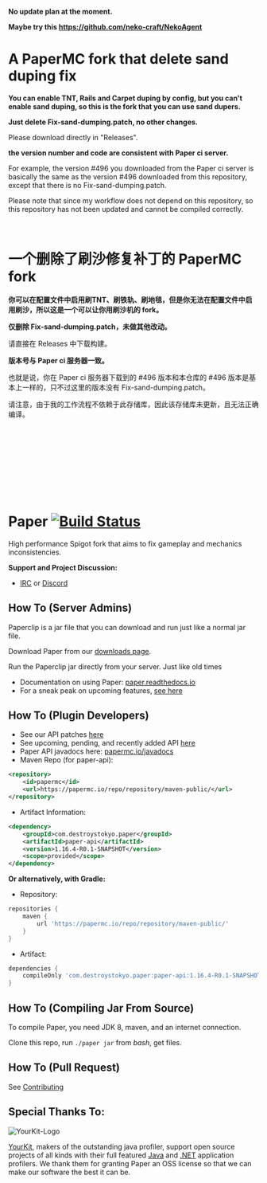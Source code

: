 **No update plan at the moment.**

**Maybe try this https://github.com/neko-craft/NekoAgent**





A PaperMC fork that delete sand duping fix
===========
**You can enable TNT, Rails and Carpet duping by config, but you can't enable sand duping, so this is the fork that you can use sand dupers.**

**Just delete Fix-sand-dumping.patch, no other changes.** 

Please download directly in "Releases".

**the version number and code are consistent with Paper ci server.**

For example, the version #496 you downloaded from the Paper ci server is basically the same as the version #496 downloaded from this repository, except that there is no Fix-sand-dumping.patch.

Please note that since my workflow does not depend on this repository, so this repository has not been updated and cannot be compiled correctly.

<br/>

一个删除了刷沙修复补丁的 PaperMC fork
===========
**你可以在配置文件中启用刷TNT、刷铁轨、刷地毯，但是你无法在配置文件中启用刷沙，所以这是一个可以让你用刷沙机的 fork。**

**仅删除 Fix-sand-dumping.patch，未做其他改动。**

请直接在 Releases 中下载构建。

**版本号与 Paper ci 服务器一致。**

也就是说，你在 Paper ci 服务器下载到的 #496 版本和本仓库的 #496 版本是基本上一样的，只不过这里的版本没有 Fix-sand-dumping.patch。

请注意，由于我的工作流程不依赖于此存储库，因此该存储库未更新，且无法正确编译。

<br/>
<br/>
<br/>
<br/>
<br/>
<br/>
<br/>
<br/>

Paper [![Build Status](https://papermc.io/ci/job/Paper-1.16/badge/icon)](https://papermc.io/ci/job/Paper-1.16/)
===========

High performance Spigot fork that aims to fix gameplay and mechanics inconsistencies.


**Support and Project Discussion:**
 - [IRC](https://webchat.esper.net/?channels=paper) or [Discord](https://discord.gg/papermc)


How To (Server Admins)
------
Paperclip is a jar file that you can download and run just like a normal jar file.

Download Paper from our [downloads page](https://papermc.io/downloads).

Run the Paperclip jar directly from your server. Just like old times

  * Documentation on using Paper: [paper.readthedocs.io](https://paper.readthedocs.io/)
  * For a sneak peak on upcoming features, [see here](https://github.com/PaperMC/Paper/projects)

How To (Plugin Developers)
------
 * See our API patches [here](Spigot-API-Patches)
 * See upcoming, pending, and recently added API [here](https://github.com/PaperMC/Paper/projects/6)
 * Paper API javadocs here: [papermc.io/javadocs](https://papermc.io/javadocs/)
 * Maven Repo (for paper-api):
```xml
<repository>
    <id>papermc</id>
    <url>https://papermc.io/repo/repository/maven-public/</url>
</repository>
```
 * Artifact Information:
```xml
<dependency>
    <groupId>com.destroystokyo.paper</groupId>
    <artifactId>paper-api</artifactId>
    <version>1.16.4-R0.1-SNAPSHOT</version>
    <scope>provided</scope>
</dependency>
 ```

**Or alternatively, with Gradle:**

 * Repository:
```groovy
repositories {
    maven {
        url 'https://papermc.io/repo/repository/maven-public/'
    }
}
```
 * Artifact:
```groovy
dependencies {
    compileOnly 'com.destroystokyo.paper:paper-api:1.16.4-R0.1-SNAPSHOT'
}
```

How To (Compiling Jar From Source)
------
To compile Paper, you need JDK 8, maven, and an internet connection.

Clone this repo, run `./paper jar` from *bash*, get files.

How To (Pull Request)
------
See [Contributing](CONTRIBUTING.md)

Special Thanks To:
-------------

![YourKit-Logo](https://www.yourkit.com/images/yklogo.png)

[YourKit](https://www.yourkit.com/), makers of the outstanding java profiler, support open source projects of all kinds with their full featured [Java](https://www.yourkit.com/java/profiler/index.jsp) and [.NET](https://www.yourkit.com/.net/profiler/index.jsp) application profilers. We thank them for granting Paper an OSS license so that we can make our software the best it can be.
